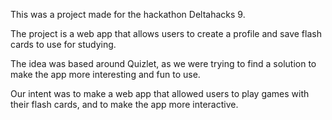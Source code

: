 This was a project made for the hackathon Deltahacks 9.

The project is a web app that allows users to create a profile and save flash cards to use for studying.

The idea was based around Quizlet, as we were trying to find a solution to make the app more interesting and fun to use.

Our intent was to make a web app that allowed users to play games with their flash cards, and to make the app more interactive.